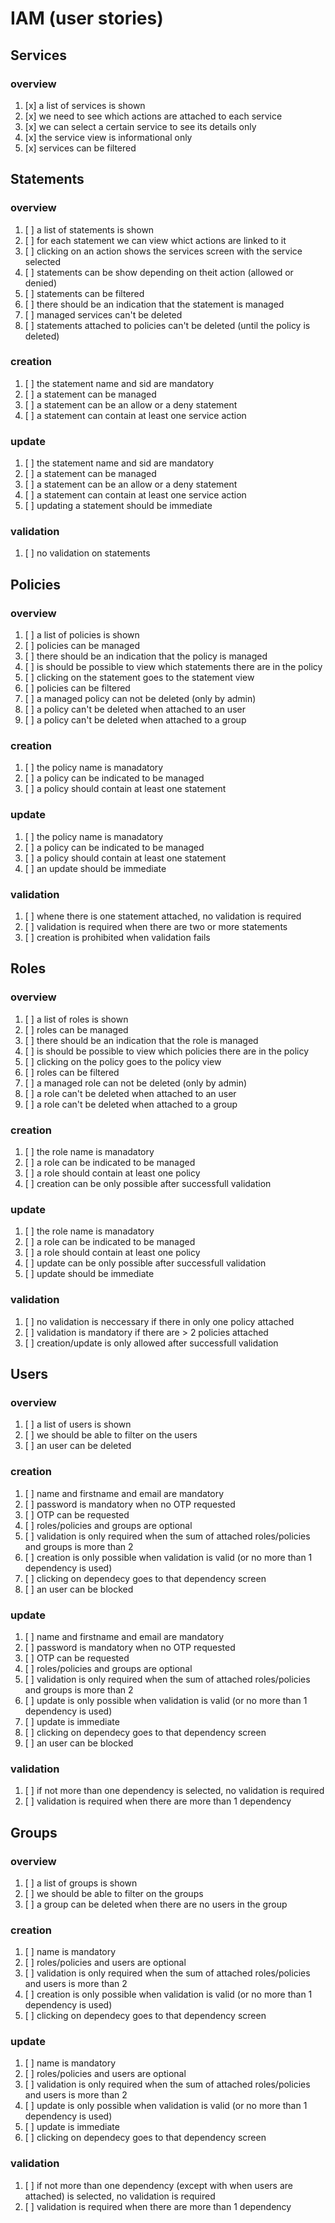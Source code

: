 # IAM (user stories)

## Services

### overview
1. [x] a list of services is shown
2. [x] we need to see which actions are attached to each service
3. [x] we can select a certain service to see its details only
4. [x] the service view is informational only
5. [x] services can be filtered

## Statements  

### overview
1. [ ] a list of statements is shown
2. [ ] for each statement we can view whict actions are linked to it
3. [ ] clicking on an action shows the services screen with the service selected
4. [ ] statements can be show depending on theit action (allowed or denied)
5. [ ] statements can be filtered
6. [ ] there should be an indication that the statement is managed
7. [ ] managed services can't be deleted
8. [ ] statements attached to policies can't be deleted (until the policy is deleted)

### creation
1. [ ] the statement name and sid are mandatory
2. [ ] a statement can be managed
3. [ ] a statement can be an allow or a deny statement
4. [ ] a statement can contain at least one service action

### update
1. [ ] the statement name and sid are mandatory
2. [ ] a statement can be managed
3. [ ] a statement can be an allow or a deny statement
4. [ ] a statement can contain at least one service action
5. [ ] updating a statement should be immediate

### validation
1. [ ] no validation on statements

## Policies

### overview
1. [ ] a list of policies is shown
2. [ ] policies can be managed
3. [ ] there should be an indication that the policy is managed
4. [ ] is should be possible to view which statements there are in the policy
5. [ ] clicking on the statement goes to the statement view
6. [ ] policies can be filtered
7. [ ] a managed policy can not be deleted (only by admin)
8. [ ] a policy can't be deleted when attached to an user
9. [ ] a policy can't be deleted when attached to a group

### creation
1. [ ] the policy name is manadatory
2. [ ] a policy can be indicated to be managed
3. [ ] a policy should contain at least one statement

### update
1. [ ] the policy name is manadatory
2. [ ] a policy can be indicated to be managed
3. [ ] a policy should contain at least one statement
4. [ ] an update should be immediate

### validation
1. [ ] whene there is one statement attached, no validation is required
2. [ ] validation is required when there are two or more statements
3. [ ] creation is prohibited when validation fails

## Roles

### overview
1. [ ] a list of roles is shown
2. [ ] roles can be managed
3. [ ] there should be an indication that the role is managed
4. [ ] is should be possible to view which policies there are in the policy
5. [ ] clicking on the policy goes to the policy view
6. [ ] roles can be filtered
7. [ ] a managed role can not be deleted (only by admin)
8. [ ] a role can't be deleted when attached to an user
9. [ ] a role can't be deleted when attached to a group

### creation
1. [ ] the role name is manadatory
2. [ ] a role can be indicated to be managed
3. [ ] a role should contain at least one policy
4. [ ] creation can be only possible after successfull validation

### update
1. [ ] the role name is manadatory
2. [ ] a role can be indicated to be managed
3. [ ] a role should contain at least one policy
4. [ ] update can be only possible after successfull validation
5. [ ] update should be immediate

### validation
1. [ ] no validation is neccessary if there in only one policy attached
2. [ ] validation is mandatory if there are > 2 policies attached
3. [ ] creation/update is only allowed after successfull validation

## Users

### overview
1. [ ] a list of users is shown
2. [ ] we should be able to filter on the users
3. [ ] an user can be deleted 

### creation
1. [ ] name and firstname and email are mandatory
2. [ ] password is mandatory when no OTP requested
3. [ ] OTP can be requested
4. [ ] roles/policies and groups are optional
5. [ ] validation is only required when the sum of attached roles/policies and groups is more than 2
6. [ ] creation is only possible when validation is valid (or no more than 1 dependency is used)
7. [ ] clicking on dependecy goes to that dependency screen
8. [ ] an user can be blocked

### update
1. [ ] name and firstname and email are mandatory
2. [ ] password is mandatory when no OTP requested
3. [ ] OTP can be requested
4. [ ] roles/policies and groups are optional
5. [ ] validation is only required when the sum of attached roles/policies and groups is more than 2
6. [ ] update is only possible when validation is valid (or no more than 1 dependency is used)
7. [ ] update is immediate
8. [ ] clicking on dependecy goes to that dependency screen
9. [ ] an user can be blocked

### validation
1. [ ] if not more than one dependency is selected, no validation is required
2. [ ] validation is required when there are more than 1 dependency

## Groups

### overview
1. [ ] a list of groups is shown
2. [ ] we should be able to filter on the groups
3. [ ] a group can be deleted when there are no users in the group

### creation
1. [ ] name is mandatory
2. [ ] roles/policies and users are optional
3. [ ] validation is only required when the sum of attached roles/policies and users is more than 2
4. [ ] creation is only possible when validation is valid (or no more than 1 dependency is used)
5. [ ] clicking on dependecy goes to that dependency screen

### update
1. [ ] name is mandatory
2. [ ] roles/policies and users are optional
3. [ ] validation is only required when the sum of attached roles/policies and users is more than 2
4. [ ] update is only possible when validation is valid (or no more than 1 dependency is used)
5. [ ] update is immediate
6. [ ] clicking on dependecy goes to that dependency screen

### validation
1. [ ] if not more than one dependency (except with when users are attached) is selected, no validation is required
2. [ ] validation is required when there are more than 1 dependency
